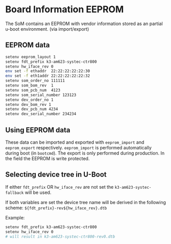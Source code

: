 # Board Information EEPROM

The SoM contains an EEPROM with vendor information stored as an partial u-boot
environment. (via import/export)

## EEPROM data

```sh
setenv eeprom_layout 1
setenv fdt_prefix k3-am623-systec-ctr800
setenv hw_iface_rev 0
env set -f ethaddr  22:22:22:22:22:30
env set -f eth1addr 22:22:22:22:22:32
setenv som_order_no 111111
setenv som_bom_rev  1
setenv som_pcb_num  4123
setenv som_serial_number 123123
setenv dev_order_no 1
setenv dev_bom_rev 1
setenv dev_pcb_num 4234
setenv dev_serial_number 234234
```

## Using EEPROM data

These data can be imported and exported with `eeprom_import` and `eeprom_export`
respectively. `eeprom_import` is performed automatically during boot
(in `bootcmd`). The export is only performed during production. In the field
the EEPROM is write protected.

## Selecting device tree in U-Boot

If either `fdt_prefix` OR `hw_iface_rev` are not set the
`k3-am623-systec-fallback` will be used.

If both variables are set the device tree name will be derived in the following
scheme: `${fdt_prefix}-rev${hw_iface_rev}.dtb`

Example:

```sh
setenv fdt_prefix k3-am623-systec-ctr800
setenv hw_iface_rev 0
# will result in k3-am623-systec-ctr800-rev0.dtb
```
